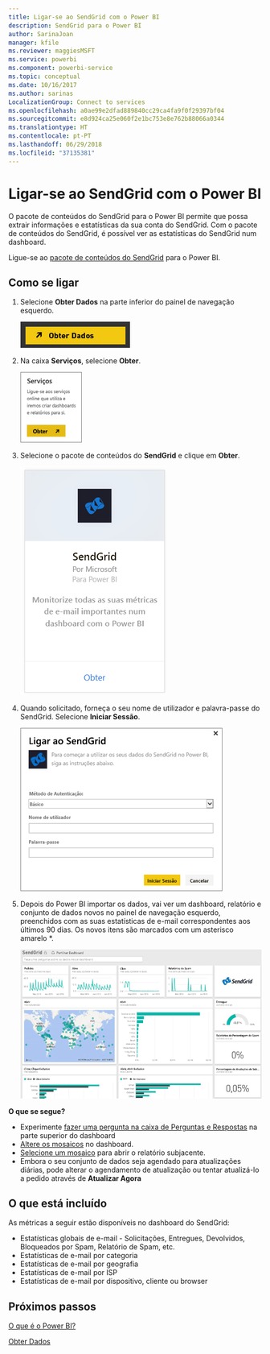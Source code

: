 ```yaml
---
title: Ligar-se ao SendGrid com o Power BI
description: SendGrid para o Power BI
author: SarinaJoan
manager: kfile
ms.reviewer: maggiesMSFT
ms.service: powerbi
ms.component: powerbi-service
ms.topic: conceptual
ms.date: 10/16/2017
ms.author: sarinas
LocalizationGroup: Connect to services
ms.openlocfilehash: a0ae99e2dfad889840cc29ca4fa9f0f29397bf04
ms.sourcegitcommit: e8d924ca25e060f2e1bc753e8e762b88066a0344
ms.translationtype: HT
ms.contentlocale: pt-PT
ms.lasthandoff: 06/29/2018
ms.locfileid: "37135381"
---
```

# <a name="connect-to-sendgrid-with-power-bi"></a>Ligar-se ao SendGrid com o Power BI
O pacote de conteúdos do SendGrid para o Power BI permite que possa extrair informações e estatísticas da sua conta do SendGrid. Com o pacote de conteúdos do SendGrid, é possível ver as estatísticas do SendGrid num dashboard.

Ligue-se ao [pacote de conteúdos do SendGrid](https://app.powerbi.com/getdata/services/sendgrid) para o Power BI.

## <a name="how-to-connect"></a>Como se ligar
1. Selecione **Obter Dados** na parte inferior do painel de navegação esquerdo.
   
   ![](media/service-connect-to-sendgrid/pbi_getdata.png) 
2. Na caixa **Serviços**, selecione **Obter**.
   
   ![](media/service-connect-to-sendgrid/pbi_getservices.png) 
3. Selecione o pacote de conteúdos do **SendGrid** e clique em **Obter**.
   
   ![](media/service-connect-to-sendgrid/sendgrid.png) 
4. Quando solicitado, forneça o seu nome de utilizador e palavra-passe do SendGrid. Selecione **Iniciar Sessão**.
   
   ![](media/service-connect-to-sendgrid/pbi_sendgridsignin.png)
5. Depois do Power BI importar os dados, vai ver um dashboard, relatório e conjunto de dados novos no painel de navegação esquerdo, preenchidos com as suas estatísticas de e-mail correspondentes aos últimos 90 dias. Os novos itens são marcados com um asterisco amarelo \*.
   
   ![](media/service-connect-to-sendgrid/pbi_sendgriddash.png)

**O que se segue?**

* Experimente [fazer uma pergunta na caixa de Perguntas e Respostas](power-bi-q-and-a.md) na parte superior do dashboard
* [Altere os mosaicos](service-dashboard-edit-tile.md) no dashboard.
* [Selecione um mosaico](service-dashboard-tiles.md) para abrir o relatório subjacente.
* Embora o seu conjunto de dados seja agendado para atualizações diárias, pode alterar o agendamento de atualização ou tentar atualizá-lo a pedido através de **Atualizar Agora**

## <a name="whats-included"></a>O que está incluído
As métricas a seguir estão disponíveis no dashboard do SendGrid:

* Estatísticas globais de e-mail - Solicitações, Entregues, Devolvidos, Bloqueados por Spam, Relatório de Spam, etc.
* Estatísticas de e-mail por categoria
* Estatísticas de e-mail por geografia
* Estatísticas de e-mail por ISP
* Estatísticas de e-mail por dispositivo, cliente ou browser

## <a name="next-steps"></a>Próximos passos
[O que é o Power BI?](power-bi-overview.md)

[Obter Dados](service-get-data.md)

